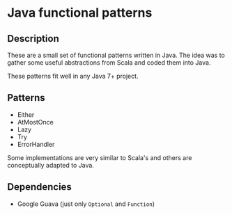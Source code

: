# Java functional patterns

## Description

These are a small set of functional patterns written in Java. The idea was to gather some useful abstractions 
from Scala and coded them into Java. 

These patterns fit well in any Java 7+ project.

## Patterns

- Either
- AtMostOnce
- Lazy
- Try
- ErrorHandler

Some implementations are very similar to Scala's and others are conceptually adapted to Java.

## Dependencies

- Google Guava (just only `Optional` and `Function`)
